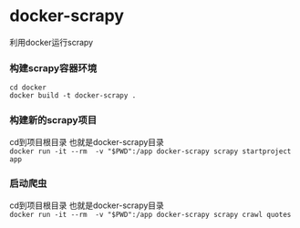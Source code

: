 # docker-scrapy

利用docker运行scrapy


### 构建scrapy容器环境
`cd docker`  
`docker build -t docker-scrapy .`

### 构建新的scrapy项目
cd到项目根目录 也就是docker-scrapy目录  
`docker run -it --rm  -v "$PWD":/app docker-scrapy scrapy startproject app`

### 启动爬虫
cd到项目根目录 也就是docker-scrapy目录  
`docker run -it --rm  -v "$PWD":/app docker-scrapy scrapy crawl quotes`
